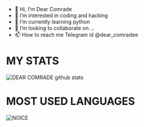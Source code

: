 - 👋 Hi, I’m Dear Comrade
- 👀 I’m interested in coding and hacking
- 🌱 I’m currently learning python
- 💞️ I’m looking to collaborate on ...
- 📫 How to reach me Telegram id @dear_comradee

<!---
ComradeDear/ComradeDear is a ✨ special ✨ repository because its `README.md` (this file) appears on your GitHub profile.
You can click the Preview link to take a look at your changes.
--->
# MY STATS 
![DEAR COMRADE github stats](https://github-readme-stats.vercel.app/api?username=ComradeDear&show_icons=true&theme=midnight-purple)

# MOST USED LANGUAGES
![NOICE](https://github-readme-stats.vercel.app/api/top-langs/?username=ComradeDear&theme=midnight-blue)
